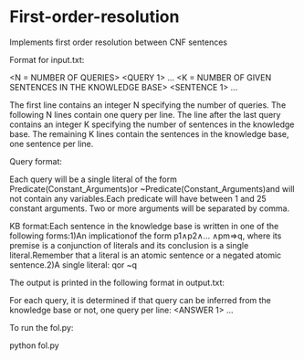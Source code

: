 # First-order-resolution
Implements first order resolution between CNF sentences

Format for input.txt:

<N = NUMBER OF QUERIES>
<QUERY 1>
...
<QUERY N>
<K = NUMBER OF GIVEN SENTENCES IN THE KNOWLEDGE BASE>
<SENTENCE 1>
...
<SENTENCE K>
  
The first line contains an integer N specifying the number of queries. The following N lines contain one query per line. The line after the last query contains an integer K specifying the number of sentences in the knowledge base. The remaining K lines contain the sentences in the knowledge base, one sentence per line. 

Query format:

Each query will be a single literal of the form Predicate(Constant_Arguments)or ~Predicate(Constant_Arguments)and will not contain any variables.Each predicate will have between 1 and 25 constant arguments. Two or more arguments will be separated by comma.

KB format:Each sentence in the knowledge base is written in one of the following forms:1)An implicationof the form p1∧p2∧... ∧pm⇒q, where its premise is a conjunction of literals and its conclusion is a single literal.Remember that a literal is an atomic sentence or a negated atomic sentence.2)A single literal: qor ~q

The output is printed in the following format in output.txt:

For each query, it is determined if that query can be inferred from the knowledge base or not, one query per line:
<ANSWER 1>
...
<ANSWER N>
  
  
To run the fol.py:

 python fol.py
